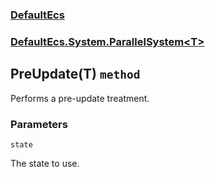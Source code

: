 ### [DefaultEcs](./DefaultEcs.md 'DefaultEcs')
### [DefaultEcs.System.ParallelSystem&lt;T&gt;](./DefaultEcs-System-ParallelSystem-T-.md 'DefaultEcs.System.ParallelSystem&lt;T&gt;')
## PreUpdate(T) `method`
Performs a pre-update treatment.
### Parameters

<a name='DefaultEcs-System-ParallelSystem-T--PreUpdate(T)-state'></a>
`state`

The state to use.
